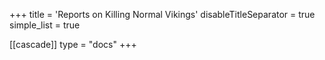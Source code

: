 +++
title = 'Reports on Killing Normal Vikings'
disableTitleSeparator = true
simple_list = true

[[cascade]]
  type = "docs"
+++

